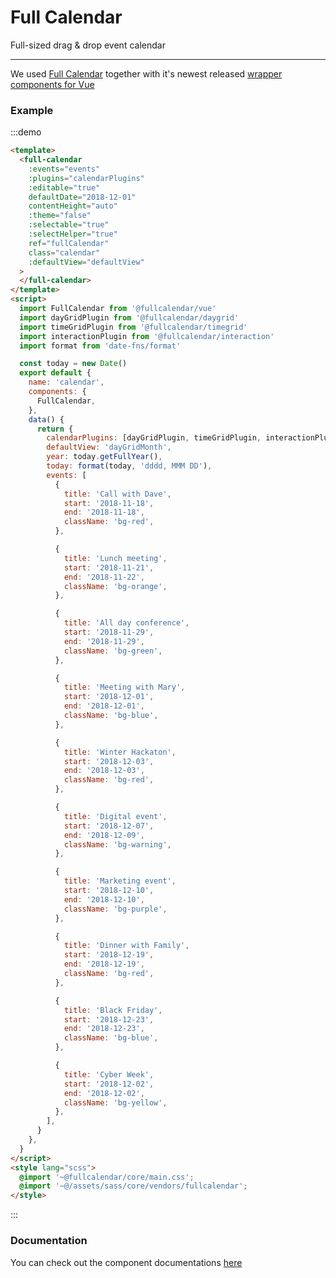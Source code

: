 # Full Calendar

Full-sized drag & drop event calendar

<hr>

We used [Full Calendar](https://fullcalendar.io) together with it's newest released [wrapper components for Vue](https://fullcalendar.io/blog/2019/04/react-vue-and-angular-connectors)

### Example

:::demo

```html
<template>
  <full-calendar
    :events="events"
    :plugins="calendarPlugins"
    :editable="true"
    defaultDate="2018-12-01"
    contentHeight="auto"
    :theme="false"
    :selectable="true"
    :selectHelper="true"
    ref="fullCalendar"
    class="calendar"
    :defaultView="defaultView"
  >
  </full-calendar>
</template>
<script>
  import FullCalendar from '@fullcalendar/vue'
  import dayGridPlugin from '@fullcalendar/daygrid'
  import timeGridPlugin from '@fullcalendar/timegrid'
  import interactionPlugin from '@fullcalendar/interaction'
  import format from 'date-fns/format'

  const today = new Date()
  export default {
    name: 'calendar',
    components: {
      FullCalendar,
    },
    data() {
      return {
        calendarPlugins: [dayGridPlugin, timeGridPlugin, interactionPlugin],
        defaultView: 'dayGridMonth',
        year: today.getFullYear(),
        today: format(today, 'dddd, MMM DD'),
        events: [
          {
            title: 'Call with Dave',
            start: '2018-11-18',
            end: '2018-11-18',
            className: 'bg-red',
          },

          {
            title: 'Lunch meeting',
            start: '2018-11-21',
            end: '2018-11-22',
            className: 'bg-orange',
          },

          {
            title: 'All day conference',
            start: '2018-11-29',
            end: '2018-11-29',
            className: 'bg-green',
          },

          {
            title: 'Meeting with Mary',
            start: '2018-12-01',
            end: '2018-12-01',
            className: 'bg-blue',
          },

          {
            title: 'Winter Hackaton',
            start: '2018-12-03',
            end: '2018-12-03',
            className: 'bg-red',
          },

          {
            title: 'Digital event',
            start: '2018-12-07',
            end: '2018-12-09',
            className: 'bg-warning',
          },

          {
            title: 'Marketing event',
            start: '2018-12-10',
            end: '2018-12-10',
            className: 'bg-purple',
          },

          {
            title: 'Dinner with Family',
            start: '2018-12-19',
            end: '2018-12-19',
            className: 'bg-red',
          },

          {
            title: 'Black Friday',
            start: '2018-12-23',
            end: '2018-12-23',
            className: 'bg-blue',
          },

          {
            title: 'Cyber Week',
            start: '2018-12-02',
            end: '2018-12-02',
            className: 'bg-yellow',
          },
        ],
      }
    },
  }
</script>
<style lang="scss">
  @import '~@fullcalendar/core/main.css';
  @import '~@/assets/sass/core/vendors/fullcalendar';
</style>
```

:::

### Documentation

You can check out the component documentations [here](https://fullcalendar.io/docs/vue)

<script>
  import FullCalendar from '@fullcalendar/vue'
  import dayGridPlugin from '@fullcalendar/daygrid'
  import timeGridPlugin from '@fullcalendar/timegrid'
  import interactionPlugin from '@fullcalendar/interaction'
  import format from 'date-fns/format'
  const today = new Date();
  export default {
    name: 'calendar',
    components: {
      FullCalendar
    },
    data() {
      return {
        calendarPlugins: [dayGridPlugin, timeGridPlugin, interactionPlugin],
        defaultView: 'dayGridMonth',
        year: today.getFullYear(),
        today: format(today, 'dddd, MMM DD'),
        events: [

          {
            title: 'Call with Dave',
            start: '2018-11-18',
            end: '2018-11-18',
            className: 'bg-red'
          },

          {
            title: 'Lunch meeting',
            start: '2018-11-21',
            end: '2018-11-22',
            className: 'bg-orange'
          },

          {
            title: 'All day conference',
            start: '2018-11-29',
            end: '2018-11-29',
            className: 'bg-green'
          },

          {
            title: 'Meeting with Mary',
            start: '2018-12-01',
            end: '2018-12-01',
            className: 'bg-blue'
          },

          {
            title: 'Winter Hackaton',
            start: '2018-12-03',
            end: '2018-12-03',
            className: 'bg-red'
          },

          {
            title: 'Digital event',
            start: '2018-12-07',
            end: '2018-12-09',
            className: 'bg-warning'
          },

          {
            title: 'Marketing event',
            start: '2018-12-10',
            end: '2018-12-10',
            className: 'bg-purple'
          },

          {
            title: 'Dinner with Family',
            start: '2018-12-19',
            end: '2018-12-19',
            className: 'bg-red'
          },

          {
            title: 'Black Friday',
            start: '2018-12-23',
            end: '2018-12-23',
            className: 'bg-blue'
          },

          {
            title: 'Cyber Week',
            start: '2018-12-02',
            end: '2018-12-02',
            className: 'bg-yellow'
          },
        ],
      };
    }
  };
</script>

